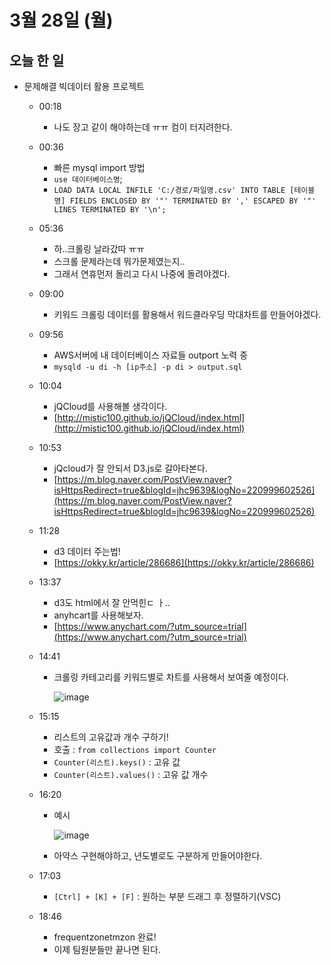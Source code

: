 # 3월 28일 (월)

## 오늘 한 일

* 문제해결 빅데이터 활용 프로젝트
  * 00:18
    * 나도 장고 같이 해야하는데 ㅠㅠ 컴이 터지려한다.
    
  * 00:36
  
    * 빠른 mysql import 방법
    * `use 데이터베이스명`;
    * `LOAD DATA LOCAL INFILE 'C:/경로/파일명.csv' INTO TABLE [테이블명] FIELDS ENCLOSED BY '"' TERMINATED BY ',' ESCAPED BY '"' LINES TERMINATED BY '\n';`
  
  * 05:36
  
    * 하..크롤링 날라갔따 ㅠㅠ
    * 스크롤 문제라는데 뭐가문제였는지..
    * 그래서 연휴먼저 돌리고 다시 나중에 돌려야겠다.
  
  * 09:00
  
    * 키워드 크롤링 데이터를 활용해서 워드클라우딩 막대차트를 만들어야겠다.
  
  * 09:56
  
    * AWS서버에 내 데이터베이스 자료들 outport 노력 중
    * `mysqld -u di -h [ip주소] -p di > output.sql`
  
  * 10:04
  
    * jQCloud를 사용해볼 생각이다.
    * [http://mistic100.github.io/jQCloud/index.html](http://mistic100.github.io/jQCloud/index.html)
  
  * 10:53
  
    * jQcloud가 잘 안되서 D3.js로 갈아타본다.
    * [https://m.blog.naver.com/PostView.naver?isHttpsRedirect=true&blogId=jhc9639&logNo=220999602526](https://m.blog.naver.com/PostView.naver?isHttpsRedirect=true&blogId=jhc9639&logNo=220999602526)
  
  * 11:28
  
    * d3 데이터 주는법!
    * [https://okky.kr/article/286686](https://okky.kr/article/286686)
  
  * 13:37
  
    * d3도 html에서 잘 안먹힌ㄷ ㅏ..
    * anyhcart를 사용해보자.
    * [https://www.anychart.com/?utm_source=trial](https://www.anychart.com/?utm_source=trial)
  
  * 14:41
  
    * 크롤링 카테고리를 키워드별로 차트를 사용해서 보여줄 예정이다.
  
      ![image](https://user-images.githubusercontent.com/75322297/160333497-51605820-d783-4d62-a7c0-8f73a4269cf4.png)
  
  * 15:15
  
    * 리스트의 고유값과 개수 구하기!
    * 호출 : `from collections import Counter`
    * `Counter(리스트).keys()`  : 고유 값
    * `Counter(리스트).values()`  : 고유 값 개수
  
  * 16:20
  
    * 예시
  
      ![image](https://user-images.githubusercontent.com/75322297/160346484-d5520f1b-9453-42c5-9589-0ca300599fb5.png)
  
    * 아약스 구현해야하고, 년도별로도 구분하게 만들어야한다.
  
  * 17:03
  
    * `[Ctrl] + [K] + [F]` : 원하는 부분 드래그 후 정렬하기(VSC)
  
  * 18:46
  
    * frequentzonetmzon 완료!
    * 이제 팀원분들만 끝나면 된다.
